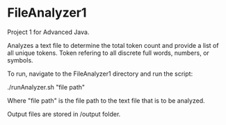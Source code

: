 FileAnalyzer1
=============

Project 1 for Advanced Java.

Analyzes a text file to determine the total token count and provide a list of all unique tokens.  Token refering to all discrete full words, numbers, or symbols.  

To run, navigate to the FileAnalyzer1 directory and run the script:

./runAnalyzer.sh "file path"

Where "file path" is the file path to the text file that is to be analyzed. 

Output files are stored in /output folder.
